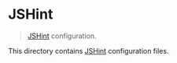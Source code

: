# JSHint

> [JSHint][jshint] configuration.

<!-- Section to include introductory text. Make sure to keep an empty line after the intro `section` element and another before the `/section` close. -->

<section class="intro">

This directory contains [JSHint][jshint] configuration files.

</section>

<!-- /.intro -->

<!-- Section to include notes. Make sure to keep an empty line after the `section` element and another before the `/section` close. -->

<section class="notes">

</section>

<!-- /.notes -->

<!-- Section for all links. Make sure to keep an empty line after the `section` element and another before the `/section` close. -->

<section class="links">

[jshint]: http://jshint.com/

</section>

<!-- /.links -->
